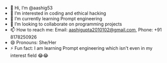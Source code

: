 - 👋 Hi, I’m @aashig53
- 👀 I’m interested in coding and ethical hacking
- 🌱 I’m currently learning Prompt engineering 
- 💞️ I’m looking to collaborate on programming projects
- 📫 How to reach me: Email: aashigupta2010102@gmail.com, Phone: +91 8178250926
- 😄 Pronouns: She/Her
- ⚡ Fun fact: I am learning Prompt engineering which isn't even in my interest field 😂😂

<!---
aashig53/aashig53 is a ✨ special ✨ repository because its `README.md` (this file) appears on your GitHub profile.
You can click the Preview link to take a look at your changes.
--->
